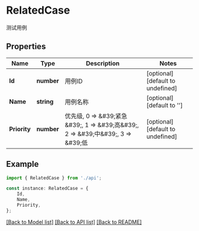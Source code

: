 # RelatedCase

测试用例

## Properties

Name | Type | Description | Notes
------------ | ------------- | ------------- | -------------
**Id** | **number** | 用例ID | [optional] [default to undefined]
**Name** | **string** | 用例名称 | [optional] [default to '']
**Priority** | **number** | 优先级, 0 &#x3D;&gt; \&#39;紧急\&#39;, 1 &#x3D;&gt; \&#39;高\&#39;, 2 &#x3D;&gt; \&#39;中\&#39;, 3 &#x3D;&gt; \&#39;低 | [optional] [default to undefined]

## Example

```typescript
import { RelatedCase } from './api';

const instance: RelatedCase = {
    Id,
    Name,
    Priority,
};
```

[[Back to Model list]](../README.md#documentation-for-models) [[Back to API list]](../README.md#documentation-for-api-endpoints) [[Back to README]](../README.md)
